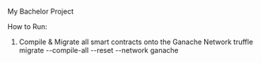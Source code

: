 My Bachelor Project

How to Run:

1) Compile & Migrate all smart contracts onto the Ganache Network
truffle migrate --compile-all --reset --network ganache
